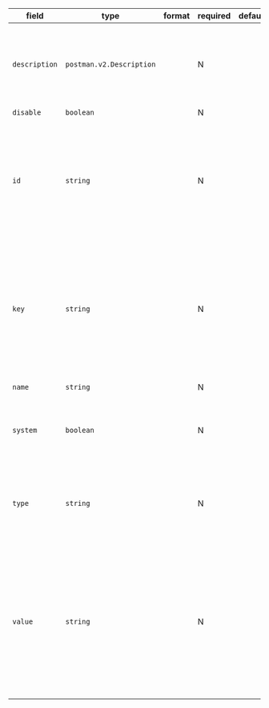 | field | type | format | required | default | description |
|---|---|---|---|---|---|
| `description` | `postman.v2.Description` |  | N |  | A Description can be a raw text, or be an object, which holds the description along with its format. |
| `disable` | `boolean` |  | N |  |
| `id` | `string` |  | N |  | A variable ID is a unique user-defined value that identifies the variablewithin a collection. In traditional terms, this would be a variable name. |
| `key` | `string` |  | N |  | A variable key is a human friendly value that identifies the variable withina collection. In traditional terms, this would be a variable name. |
| `name` | `string` |  | N |  | Variable name |
| `system` | `boolean` |  | N |  | When set to true, indicates that this variable has been set by Postman |
| `type` | `string` |  | N |  | A variable may have multiple types. This field specifies the type of the variable |
| `value` | `string` |  | N |  | The value that a variable holds in this collection. Ultimately, the variableswill be replaced by this value, when say running a set of requests from a collection |
